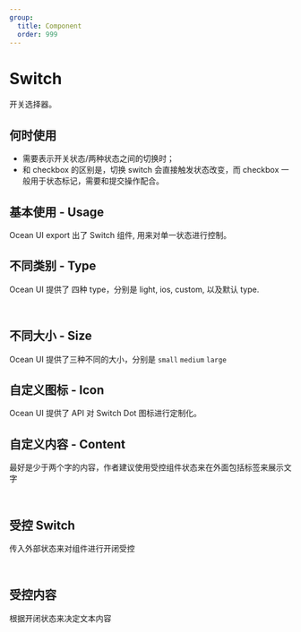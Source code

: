 ```yaml
---
group:
  title: Component
  order: 999
---
```


# Switch

开关选择器。

## 何时使用

- 需要表示开关状态/两种状态之间的切换时；
- 和 checkbox 的区别是，切换 switch 会直接触发状态改变，而 checkbox 一般用于状态标记，需要和提交操作配合。

## 基本使用 - Usage

Ocean UI export 出了 Switch 组件, 用来对单一状态进行控制。

<code src="./document/basic.tsx"></code>

## 不同类别 - Type

Ocean UI 提供了 四种 type，分别是 light, ios, custom, 以及默认 type.

<code src="./document/type.tsx"> </code>

## 不同大小 - Size

Ocean UI 提供了三种不同的大小，分别是 `small` `medium` `large`

<code src="./document/size.tsx"></code>

## 自定义图标 - Icon

Ocean UI 提供了 API 对 Switch Dot 图标进行定制化。
<code src="./document/custom.tsx"> </code>

## 自定义内容 - Content

最好是少于两个字的内容，作者建议使用受控组件状态来在外面包括标签来展示文字

<code src="./document/context.tsx"> </code>

## 受控 Switch

传入外部状态来对组件进行开闭受控

<code src="./document/control.tsx"> </code>

## 受控内容

根据开闭状态来决定文本内容

<code src="./document/controlContext.tsx"> </code>
